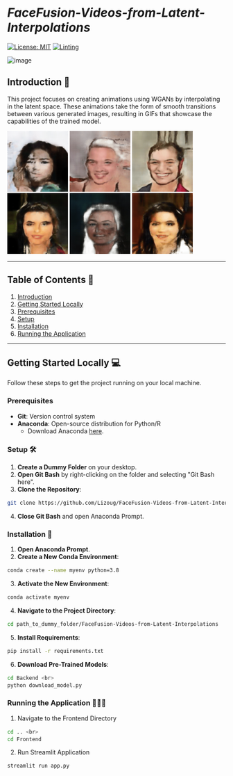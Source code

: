# *FaceFusion-Videos-from-Latent-Interpolations*
[![License: MIT](https://img.shields.io/badge/License-MIT-yellow.svg)](https://opensource.org/licenses/MIT)
[![Linting](https://github.com/Lizoug/FaceFusion-Videos-from-Latent-Interpolations/actions/workflows/main.yml/badge.svg)](https://github.com/Lizoug/FaceFusion-Videos-from-Latent-Interpolations/actions/workflows/main.yml)


![image](https://img.shields.io/badge/Python-FFD43B?style=for-the-badge&logo=python&logoColor=blue)


## Introduction 🚀
This project focuses on creating animations using WGANs by interpolating in the latent space. These animations take the form of smooth transitions between various generated images, resulting in GIFs that showcase the capabilities of the trained model.

<p float="left">
  <img src="readme_assets/latent_space_exploration_seed_147_to_244.gif" width="140" />
  <img src="readme_assets/latent_space_exploration_seed_165_to_203.gif" width="140" />
  <img src="readme_assets/latent_space_exploration_seed_225_to_692.gif" width="140" />
  <img src="readme_assets/latent_space_exploration_seed_301_to_952.gif" width="140" />
  <img src="readme_assets/latent_space_exploration_seed_468_to_675.gif" width="140" />
  <img src="readme_assets/latent_space_exploration_seed_87_to_520.gif" width="140" />
</p>

---

## Table of Contents 📖
1. [Introduction](#introduction-)
2. [Getting Started Locally](#getting-started-locally-)
3. [Prerequisites](#prerequisites)
4. [Setup](#setup)
5. [Installation](#installation)
6. [Running the Application](#running-the-application)

---

## Getting Started Locally 💻
Follow these steps to get the project running on your local machine.

### Prerequisites
- **Git**: Version control system
- **Anaconda**: Open-source distribution for Python/R
  - Download Anaconda [here](https://www.anaconda.com/).

### Setup 🛠️

1. **Create a Dummy Folder** on your desktop.
2. **Open Git Bash** by right-clicking on the folder and selecting "Git Bash here".
3. **Clone the Repository**: <br>
```bash
git clone https://github.com/Lizoug/FaceFusion-Videos-from-Latent-Interpolations.git`
```
4. **Close Git Bash** and open Anaconda Prompt.

### Installation 🔧

1. **Open Anaconda Prompt**.
2. **Create a New Conda Environment**: <br>
```bash
conda create --name myenv python=3.8
```
3. **Activate the New Environment**: <br>
```bash
conda activate myenv
```
4. **Navigate to the Project Directory**: <br>
```bash
cd path_to_dummy_folder/FaceFusion-Videos-from-Latent-Interpolations
```
5. **Install Requirements**: <br>
```bash
pip install -r requirements.txt
```
6. **Download Pre-Trained Models**: <br>
```bash
cd Backend <br>
python download_model.py
```

### Running the Application 🏃🏽‍♀️
1. Navigate to the Frontend Directory <br>
```bash
cd .. <br>
cd Frontend
```
2. Run Streamlit Application <br>
```bash
streamlit run app.py
```
